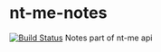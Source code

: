 # nt-me-notes
[![Build Status](http://52.91.74.9/buildStatus/icon?job=notes-api)](http://52.91.74.9/job/notes-api/)
Notes part of nt-me api
